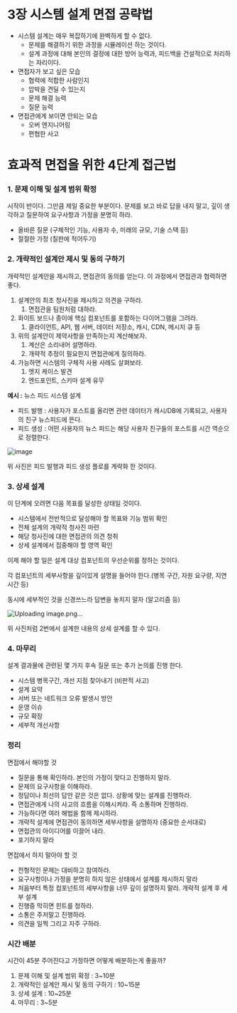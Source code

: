 # 3장 시스템 설계 면접 공략법

- 시스템 설계는 매우 복잡하기에 완벽하게 할 수 없다.
    - 문제를 해결하기 위한 과정을 시뮬레이션 하는 것이다.
    - 설계 과정에 대해 본인의 결정에 대한 방어 능력과, 피드백을 건설적으로 처리하는 자리이다.
- 면접자가 보고 싶은 모습
    - 협력에 적합한 사람인지
    - 압박을 견딜 수 있는지
    - 문제 해결 능력
    - 질문 능력
- 면접관에게 보이면 안되는 모습
    - 오버 엔지니어링
    - 편협한 사고

# 효과적 면접을 위한 4단계 접근법

### 1. 문제 이해 및 설계 범위 확정

시작이 반이다. 그만큼 제일 중요한 부분이다. 문제를 보고 바로 답을 내지 말고, 깊이 생각하고 질문하여 요구사항과 가정을 분명히 하라.

- 올바른 질문 (구체적인 기능, 사용자 수, 미래의 규모, 기술 스택 등)
- 절절한 가정 (칠판에 적어두기)

### 2. 개략적인 설계안 제시 및 동의 구하기

개략적인 설계안을 제시하고, 면접관의 동의를 얻는다. 이 과정에서 면접관과 협력하면 좋다.

1. 설계안의 최초 청사진을 제시하고 의견을 구하라.
    1. 면접관을 팀원처럼 대하라.
2. 화이트 보드나 종이에 핵심 컴포넌트를 포함하는 다이어그램을 그려라.
    1. 클라이언트, API, 웹 서버, 데이터 저장소, 캐시, CDN, 메시지 큐 등
3. 위의 설계안이 제약사항을 만족하는지 계산해보자.
    1. 계산은 소리내어 설명하라.
    2. 개략적 추정이 필요한지 면접관에게 질의하라.
4. 가능하면 시스템의 구체적 사용 사례도 살펴보라.
    1. 엣지 케이스 발견
    2. 엔드포인트, 스키마 설계 유무

**예시 :** 뉴스 피드 시스템 설계

- 피드 발행 : 사용자가 포스트를 올리면 관련 데이터가 캐시/DB에 기록되고, 사용자의 친구 뉴스피드에 뜬다.
- 피드 생성 : 어떤 사용자의 뉴스 피드는 해당 사용자 친구들의 포스트를 시간 역순으로 정렬한다.

![image](https://github.com/4k-study/book-System-Design-Interview/assets/85796588/dbb6e028-9f44-463a-8a1e-da544aa4540c)

위 사진은 피드 발행과 피드 생성 플로를 계략화 한 것이다.

### 3. 상세 설계

이 단계에 오려면 다음 목표를 달성한 상태일 것이다.

- 시스템에서 전반적으로 달성해야 할 목표와 기능 범위 확인
- 전체 설계의 개략적 청사진 마련
- 해당 청사진에 대한 면접관의 의견 청취
- 상세 설계에서 집중해야 할 영역 확인

이제 해야 할 일은 설계 대상 컴포넌트의 우선순위를 정하는 것이다.

각 컴포넌트의 세부사항을 깊이있게 설명을 들어야 한다.(병목 구간, 자원 요구량, 지연시간 등)

동시에 세부적인 것을 신경쓰느라 답변을 놓치지 말자 (알고리즘 등)

![Uploading image.png…]()

위 사진처럼 2번에서 설계한 내용의 상세 설계를 할 수 있다.

### 4. 마무리

설계 결과물에 관련된 몇 가지 후속 질문 또는 추가 논의를 진행 한다.

- 시스템 병목구간, 개선 지점 찾아내기 (비판적 사고)
- 설계 요약
- 서버 또는 네트워크 오류 발생시 방안
- 운영 이슈
- 규모 확장
- 세부적 개선사항

### 정리

면접에서 해야할 것

- 질문을 통해 확인하라. 본인의 가정이 맞다고 진행하지 말라.
- 문제의 요구사항을 이해하라.
- 정답이나 최선의 답안 같은 것은 없다. 상황에 맞는 설계를 진행하라.
- 면접관에게 나의 사고의 흐름을 이해시켜라. 즉 소통하며 진행하라.
- 가능하다면 여러 해법을 함께 제시하라.
- 개략적 설계에 면접관이 동의하면 세부사항을 설명하자 (중요한 순서대로)
- 면접관의 아이디어를 이끌어 내라.
- 포기하지 말라

면접에서 하지 말아야 할 것

- 전형적인 문제는 대비하고 참여하라.
- 요구사항이나 가정을 분명히 하지 않은 상태에서 설계를 제시하지 말라
- 처음부터 특정 컴포넌트의 세부사항을 너무 깊이 설명하지 말라. 개략적 설계 후 세부 설계
- 진행중 막히면 힌트를 청하라.
- 소통은 주저말고 진행하라.
- 의견을 일찍 그리고 자주 구하라.

### 시간 배분

시간이 45분 주어진다고 가정하면 어떻게 배분하는게 좋을까?

1. 문제 이해 및 설계 범위 확정 : 3~10분
2. 개략적인 설계안 제시 및 동의 구하기 : 10~15분
3. 상세 설계 : 10~25분
4. 마무리 : 3~5분
